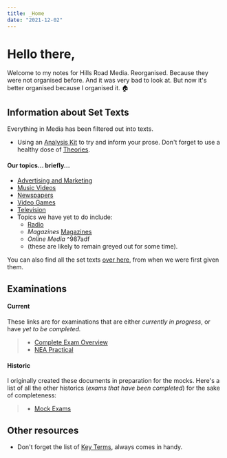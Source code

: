 ```yaml
---
title: _Home
date: "2021-12-02"
---
```

# Hello there,
Welcome to my notes for Hills Road Media. Reorganised. Because they were not organised before. And it was very bad to look at. But now it's better organised because I organised it. 🏠

## Information about Set Texts
Everything in Media has been filtered out into texts.

- Using an [Analysis Kit](Analysis%20Kit) to try and inform your prose. Don't forget to use a healthy dose of [Theories](Theories).

#### Our topics... briefly...
- [Advertising and Marketing](Advertising%20and%20Marketing)
- [Music Videos](Music%20Videos)
- [Newspapers](Newspapers)
- [Video Games](Video%20Games)
- [Television](Television)
- Topics we have yet to do include:
	- [Radio](Radio)
	- *Magazines* [Magazines](Magazines)
	- *Online* *Media* ^987adf
	- (these are likely to remain greyed out for some time).

You can also find all the set texts [over here](https://drive.google.com/drive/folders/1hM4K1dCKS8SRfXV-MpkPwdhxixc5tMRX), from when we were first given them.

## Examinations
#### Current
These links are for examinations that are either *currently in progress*, or have *yet to be completed.* 
> - [Complete Exam Overview](Complete%20Exam%20Overview)
> - [NEA Practical](NEA%20Practical)

#### Historic
I originally created these documents in preparation for the mocks. Here's a list of all the other historics (*exams that have been completed*) for the sake of completeness:
> - [Mock Exams](Mock%20Exams)


## Other resources
- Don't forget the list of [Key Terms](Key%20Terms), always comes in handy.